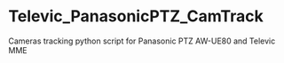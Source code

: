 # Televic_PanasonicPTZ_CamTrack
Cameras tracking python script for Panasonic PTZ AW-UE80 and Televic MME
